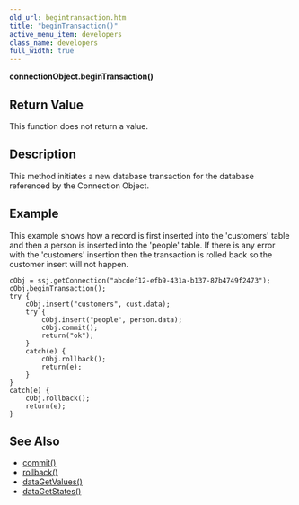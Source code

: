```yaml
---
old_url: begintransaction.htm
title: "beginTransaction()"
active_menu_item: developers
class_name: developers
full_width: true
---
```



**connectionObject.beginTransaction()**

## Return Value

This function does not return a value.

## Description

This method initiates a new database transaction for the database referenced by the Connection Object.

## Example

This example shows how a record is first inserted into the 'customers' table and then a person is inserted into the 'people' table. If there is any error with the 'customers' insertion then the transaction is rolled back so the customer insert will not happen.

    cObj = ssj.getConnection("abcdef12-efb9-431a-b137-87b4749f2473");
    cObj.beginTransaction();
    try {
        cObj.insert("customers", cust.data);
        try {
            cObj.insert("people", person.data);
            cObj.commit();
            return("ok");
        }
        catch(e) {
            cObj.rollback();
            return(e);
        }
    }
    catch(e) {
        cObj.rollback();
        return(e);
    }
   

## See Also

 - [commit()](/developers/documentation/scripting-apis/server-side-api/ssj-object/database/commit)
 - [rollback()](/developers/documentation/scripting-apis/server-side-api/ssj-object/database/rollback)
 - [dataGetValues()](/developers/documentation/scripting-apis/client-api/widget-data-state-manipulation/datagetvalues)
 - [dataGetStates()](/developers/documentation/scripting-apis/client-api/widget-data-state-manipulation/datagetstates)

